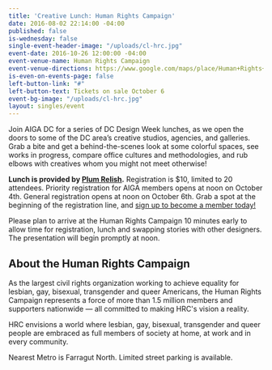 ```yaml
---
title: 'Creative Lunch: Human Rights Campaign'
date: 2016-08-02 22:14:00 -04:00
published: false
is-wednesday: false
single-event-header-image: "/uploads/cl-hrc.jpg"
event-date: 2016-10-26 12:00:00 -04:00
event-venue-name: Human Rights Campaign
event-venue-directions: https://www.google.com/maps/place/Human+Rights+Campaign/@38.9062684,-77.0402122,17z/data=!3m1!4b1!4m5!3m4!1s0x89b7b7bf59313561:0xa09091c7fc5e53e4!8m2!3d38.9062684!4d-77.0380235
is-even-on-events-page: false
left-button-link: "#"
left-button-text: Tickets on sale October 6
event-bg-image: "/uploads/cl-hrc.jpg"
layout: singles/event
---
```


Join AIGA DC for a series of DC Design Week lunches, as we open the doors to some of the DC area’s creative studios, agencies, and galleries. Grab a bite and get a behind-the-scenes look at some colorful spaces, see works in progress, compare office cultures and methodologies, and rub elbows with creatives whom you might not meet otherwise!

**Lunch is provided by [Plum Relish](https://www.plumrelish.com/).** Registration is $10, limited to 20 attendees. Priority registration for AIGA members opens at noon on October 4th. General registration opens at noon on October 6th. Grab a spot at the beginning of the registration line, and [sign up to become a member today!](http://www.aiga.org/join)

Please plan to arrive at the Human Rights Campaign 10 minutes early to allow time for registration, lunch and swapping stories with other designers. The presentation will begin promptly at noon.

## About the Human Rights Campaign

As the largest civil rights organization working to achieve equality for lesbian, gay, bisexual, transgender and queer Americans, the Human Rights Campaign represents a force of more than 1.5 million members and supporters nationwide — all committed to making HRC's vision a reality.

HRC envisions a world where lesbian, gay, bisexual, transgender and queer people are embraced as full members of society at home, at work and in every community.

Nearest Metro is Farragut North. Limited street parking is available.